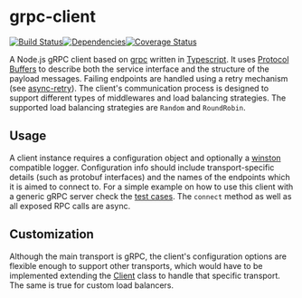 # grpc-client
<img src="http://img.shields.io/npm/v/%40restorecommerce%2Fkafka%2Dclient.svg?style=flat-square" alt="">[![Build Status][build]](https://travis-ci.org/restorecommerce/grpc-client?branch=master)[![Dependencies][depend]](https://david-dm.org/restorecommerce/grpc-client)[![Coverage Status][cover]](https://coveralls.io/github/restorecommerce/grpc-client?branch=master)

[version]: http://img.shields.io/npm/v/grpc-client.svg?style=flat-square
[build]: http://img.shields.io/travis/restorecommerce/grpc-client/master.svg?style=flat-square
[depend]: https://img.shields.io/david/restorecommerce/grpc-client.svg?style=flat-square
[cover]: http://img.shields.io/coveralls/restorecommerce/grpc-client/master.svg?style=flat-square

A Node.js gRPC client based on [grpc](https://github.com/grpc/grpc) written in [Typescript](https://github.com/Microsoft/TypeScript).
It uses [Protocol Buffers](https://developers.google.com/protocol-buffers)
to describe both the service interface and the structure of the payload messages.
Failing endpoints are handled using a retry mechanism (see [async-retry](https://github.com/zeit/async-retry)).
The client's communication process is designed to support different types of middlewares and load balancing strategies. The supported load balancing strategies are `Random` and `RoundRobin`.

## Usage

A client instance requires a configuration object and optionally a [winston](https://github.com/winstonjs/winston) compatible logger. Configuration info should include transport-specific details (such as protobuf interfaces) and the names of the endpoints which it is aimed to connect to. For a simple example on how to use this client with a generic gRPC server check the [test cases](https://github.com/restorecommerce/grpc-client/tree/master/test). The `connect` method as well as all exposed RPC calls are async.

## Customization

Although the main transport is gRPC, the client's configuration options are flexible enough to support other transports, which would have to be implemented extending the [Client](https://github.com/restorecommerce/grpc-client/blob/master/src/microservice/client.ts) class to handle that specific transport. The same is true for custom load balancers. 
